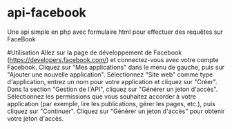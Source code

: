 # api-facebook
Une api simple en php avec formulaire html pour effectuer des requêtes sur FaceBook

#Utilisation
    Allez sur la page de développement de Facebook (https://developers.facebook.com/) et connectez-vous avec votre compte Facebook.
    Cliquez sur "Mes applications" dans le menu de gauche, puis sur "Ajouter une nouvelle application".
    Sélectionnez "Site web" comme type d'application, entrez un nom pour votre application et cliquez sur "Créer".
    Dans la section "Gestion de l'API", cliquez sur "Générer un jeton d'accès".
    Sélectionnez les permissions que vous souhaitez accorder à votre application (par exemple, lire les publications, gérer les pages, etc.), puis cliquez sur "Continuer".
    Cliquez sur "Générer un jeton d'accès" pour obtenir votre jeton d'accès.
